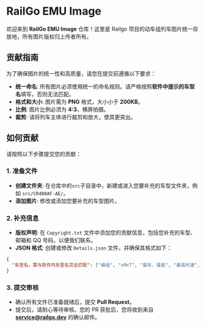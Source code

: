 # RailGo EMU Image

欢迎来到 **RailGo EMU Image** 仓库！这里是 Railgo 项目的动车组列车图片统一存放地，所有图片版权归上传者所有。

## 贡献指南

为了确保图片的统一性和高质量，请您在提交前遵循以下要求：

* **统一命名**: 所有图片必须使用统一的命名规则。请严格按照**软件中提示的车型名**填写，否则无法匹配。
* **格式和大小**: 图片需为 **PNG** 格式，大小小于 **200KB**。
* **比例**: 图片比例必须为 **4:3**，横屏拍摄。
* **裁剪**: 请将列车主体进行裁剪和放大，使其更突出。

## 如何贡献

请按照以下步骤提交您的贡献：

### 1. 准备文件

* **创建文件夹**: 在仓库中的`src`子目录中，新建或进入您要补充的车型文件夹，例如 `src/CR400AF-AE/`。
* **添加图片**: 修改或添加您要补充的车型图片。

### 2. 补充信息

* **版权声明**: 在 `Copyright.txt` 文件中添加您的贡献信息，包括您补充的车型、邮箱和 QQ 号码，以便我们联系。
* **JSON 格式**: 创建或修改 `Details.json` 文件，并确保其格式如下：

```json
{
  "车型名，需与软件内车型名完全匹配": ["编组", "xMxT", "餐车、餐座", "最高时速", "图片文件名"]
}
```
### 3. 提交审核
* 确认所有文件已准备就绪后，提交 **Pull Request**。
* 提交后，请耐心等待审核。您的 PR 获批后，您将收到来自 **service@railgo.dev** 的确认邮件。

